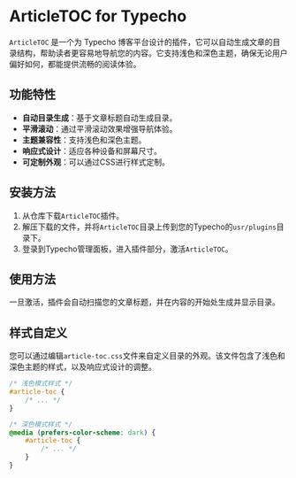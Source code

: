 # ArticleTOC for Typecho

`ArticleTOC` 是一个为 Typecho 博客平台设计的插件，它可以自动生成文章的目录结构，帮助读者更容易地导航您的内容。它支持浅色和深色主题，确保无论用户偏好如何，都能提供流畅的阅读体验。

## 功能特性

- **自动目录生成**：基于文章标题自动生成目录。
- **平滑滚动**：通过平滑滚动效果增强导航体验。
- **主题兼容性**：支持浅色和深色主题。
- **响应式设计**：适应各种设备和屏幕尺寸。
- **可定制外观**：可以通过CSS进行样式定制。

## 安装方法

1. 从仓库下载`ArticleTOC`插件。
2. 解压下载的文件，并将`ArticleTOC`目录上传到您的Typecho的`usr/plugins`目录下。
3. 登录到Typecho管理面板，进入插件部分，激活`ArticleTOC`。

## 使用方法

一旦激活，插件会自动扫描您的文章标题，并在内容的开始处生成并显示目录。

## 样式自定义

您可以通过编辑`article-toc.css`文件来自定义目录的外观。该文件包含了浅色和深色主题的样式，以及响应式设计的调整。

```css
/* 浅色模式样式 */
#article-toc {
    /* ... */
}

/* 深色模式样式 */
@media (prefers-color-scheme: dark) {
    #article-toc {
        /* ... */
    }
}
